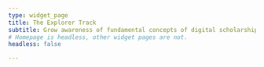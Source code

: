 ```yaml
---
type: widget_page
title: The Explorer Track
subtitle: Grow awareness of fundamental concepts of digital scholarship
# Homepage is headless, other widget pages are not.
headless: false

---
```





